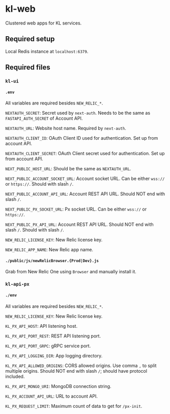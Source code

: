 # kl-web

Clustered web apps for KL services.

## Required setup

Local Redis instance at `localhost:6379`.

## Required files

### `kl-ui`

#### `.env`

All variables are required besides `NEW_RELIC_*`.

`NEXTAUTH_SECRET`: Secret used by `next-auth`. 
Needs to be the same as `FASTAPI_AUTH_SECRET` of Account API.

`NEXTAUTH_URL`: Website host name. Required by `next-auth`.

`NEXTAUTH_CLIENT_ID`: OAuth Client ID used for authentication. Set up from account API.

`NEXTAUTH_CLIENT_SECRET`: OAuth Client secret used for authentication. Set up from account API.

`NEXT_PUBLIC_HOST_URL`: Should be the same as `NEXTAUTH_URL`.

`NEXT_PUBLIC_ACCOUNT_SOCKET_URL`: Account socket URL. Can be either `wss://` or `https://`.
Should with slash `/`.

`NEXT_PUBLIC_ACCOUNT_API_URL`: Account REST API URL. Should NOT end with slash `/`.

`NEXT_PUBLIC_PX_SOCKET_URL`: Px socket URL. Can be either `wss://` or `https://`.

`NEXT_PUBLIC_PX_API_URL`: Account REST API URL. Should NOT end with slash `/`.
Should with slash `/`.

`NEW_RELIC_LICENSE_KEY`: New Relic license key.

`NEW_RELIC_APP_NAME`: New Relic app name.

#### `./public/js/newRelicBrowser.{Prod|Dev}.js`

Grab from New Relic One using `Browser` and manually install it.

### `kl-api-px`

#### `./env`

All variables are required besides `NEW_RELIC_*`.

`NEW_RELIC_LICENSE_KEY`: New Relic license key.

`KL_PX_API_HOST`: API listening host.

`KL_PX_API_PORT_REST`: REST API listening port.

`KL_PX_API_PORT_GRPC`: gRPC service port.

`KL_PX_API_LOGGING_DIR`: App logging directory.

`KL_PX_API_ALLOWED_ORIGINS`: CORS allowed origins. Use comma `,` to split multiple origins.
Should NOT end with slash `/`; should have protocol included.

`KL_PX_API_MONGO_URI`: MongoDB connection string.

`KL_PX_ACCOUNT_API_URL`: URL to account API.

`KL_PX_REQUEST_LIMIT`: Maximum count of data to get for `/px-init`.
